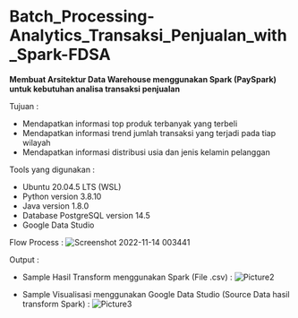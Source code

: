 # Batch_Processing-Analytics_Transaksi_Penjualan_with_Spark-FDSA

<b>Membuat Arsitektur Data Warehouse menggunakan Spark (PaySpark) untuk kebutuhan analisa transaksi penjualan</b>

Tujuan :
- Mendapatkan informasi top produk terbanyak yang terbeli
- Mendapatkan informasi trend jumlah transaksi yang terjadi pada tiap wilayah
- Mendapatkan informasi distribusi usia dan jenis kelamin pelanggan

  
Tools yang digunakan : </br>
- Ubuntu 20.04.5 LTS (WSL) </br>
- Python version 3.8.10</br>
- Java version 1.8.0</br>
- Database PostgreSQL version 14.5</br>
- Google Data Studio</br>

Flow Process :
![Screenshot 2022-11-14 003441](https://user-images.githubusercontent.com/22631554/201535786-3da8c6d1-8093-4c0a-b033-fb1cc2fd44ad.png)


Output :
- Sample Hasil Transform menggunakan Spark (File .csv) :
![Picture2](https://user-images.githubusercontent.com/22631554/201535814-6bc89150-eaf8-478f-90a1-f86928e2f6dd.png)


- Sample Visualisasi menggunakan Google Data Studio (Source Data hasil transform Spark) :
![Picture3](https://user-images.githubusercontent.com/22631554/201535840-701223f3-88c0-45de-a32e-31c22bcff6f0.png)



